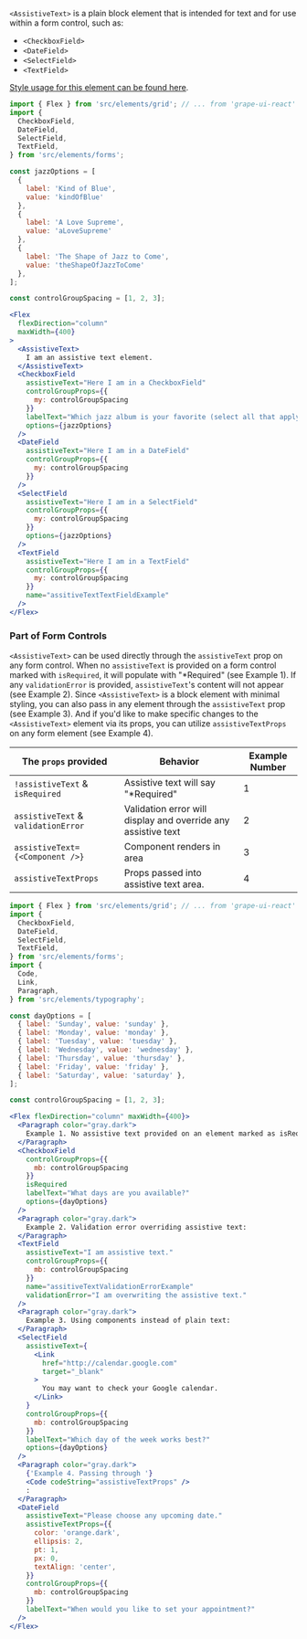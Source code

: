 `<AssistiveText>` is a plain block element that is intended for text and for use within a form control, such as:

* `<CheckboxField>`
* `<DateField>`
* `<SelectField>`
* `<TextField>`

[Style usage for this element can be found here](https://material.io/components/text-fields/#anatomy).

```jsx inside Markdown
import { Flex } from 'src/elements/grid'; // ... from 'grape-ui-react'
import {
  CheckboxField,
  DateField,
  SelectField,
  TextField,
} from 'src/elements/forms';

const jazzOptions = [
  {
    label: 'Kind of Blue',
    value: 'kindOfBlue'
  },
  {
    label: 'A Love Supreme',
    value: 'aLoveSupreme'
  },
  {
    label: 'The Shape of Jazz to Come',
    value: 'theShapeOfJazzToCome'
  },
];

const controlGroupSpacing = [1, 2, 3];

<Flex
  flexDirection="column"
  maxWidth={400}
>
  <AssistiveText>
    I am an assistive text element.
  </AssistiveText>
  <CheckboxField
    assistiveText="Here I am in a CheckboxField"
    controlGroupProps={{
      my: controlGroupSpacing
    }}
    labelText="Which jazz album is your favorite (select all that apply)?"
    options={jazzOptions}
  />
  <DateField
    assistiveText="Here I am in a DateField"
    controlGroupProps={{
      my: controlGroupSpacing
    }}
  />
  <SelectField
    assistiveText="Here I am in a SelectField"
    controlGroupProps={{
      my: controlGroupSpacing
    }}
    options={jazzOptions}
  />
  <TextField
    assistiveText="Here I am in a TextField"
    controlGroupProps={{
      my: controlGroupSpacing
    }}
    name="assitiveTextTextFieldExample"
  />
</Flex>
```

### Part of Form Controls

`<AssistiveText>` can be used directly through the `assistiveText` prop on any form control.  When no `assistiveText` is provided on a form control marked with `isRequired`, it will populate with "*Required" (see Example 1).  If any `validationError` is provided, `assistiveText`'s content will not appear (see Example 2).  Since `<AssistiveText>` is a block element with minimal styling, you can also pass in any element through the `assistiveText` prop (see Example 3).  And if you'd like to make specific changes to the `<AssistiveText>` element via its props, you can utilize `assistiveTextProps` on any form element (see Example 4).

| The `props` provided | Behavior | Example Number |
| - | - | - |
| `!assistiveText` & `isRequired` | Assistive text will say "*Required" | 1 |
| `assistiveText` & `validationError` | Validation error will display and override any assistive text | 2 |
| `assistiveText={<Component />}` | Component renders in area | 3 |
| `assistiveTextProps` | Props passed into assistive text area. | 4 |

```jsx inside Markdown
import { Flex } from 'src/elements/grid'; // ... from 'grape-ui-react'
import {
  CheckboxField,
  DateField,
  SelectField,
  TextField,
} from 'src/elements/forms';
import {
  Code,
  Link,
  Paragraph,
} from 'src/elements/typography';

const dayOptions = [
  { label: 'Sunday', value: 'sunday' },
  { label: 'Monday', value: 'monday' },
  { label: 'Tuesday', value: 'tuesday' },
  { label: 'Wednesday', value: 'wednesday' },
  { label: 'Thursday', value: 'thursday' },
  { label: 'Friday', value: 'friday' },
  { label: 'Saturday', value: 'saturday' },
];

const controlGroupSpacing = [1, 2, 3];

<Flex flexDirection="column" maxWidth={400}>
  <Paragraph color="gray.dark">
    Example 1. No assistive text provided on an element marked as isRequired:
  </Paragraph>
  <CheckboxField
    controlGroupProps={{
      mb: controlGroupSpacing
    }}
    isRequired
    labelText="What days are you available?"
    options={dayOptions}
  />
  <Paragraph color="gray.dark">
    Example 2. Validation error overriding assistive text:
  </Paragraph>
  <TextField
    assistiveText="I am assistive text."
    controlGroupProps={{
      mb: controlGroupSpacing
    }}
    name="assitiveTextValidationErrorExample"
    validationError="I am overwriting the assistive text."
  />
  <Paragraph color="gray.dark">
    Example 3. Using components instead of plain text:
  </Paragraph>
  <SelectField
    assistiveText={
      <Link
        href="http://calendar.google.com"
        target="_blank"
      >
        You may want to check your Google calendar.
      </Link>
    }
    controlGroupProps={{
      mb: controlGroupSpacing
    }}
    labelText="Which day of the week works best?"
    options={dayOptions}
  />
  <Paragraph color="gray.dark">
    {'Example 4. Passing through '}
    <Code codeString="assistiveTextProps" />
    :
  </Paragraph>
  <DateField
    assistiveText="Please choose any upcoming date."
    assistiveTextProps={{
      color: 'orange.dark',
      ellipsis: 2,
      pt: 1,
      px: 0,
      textAlign: 'center',
    }}
    controlGroupProps={{
      mb: controlGroupSpacing
    }}
    labelText="When would you like to set your appointment?"
  />
</Flex>
```

